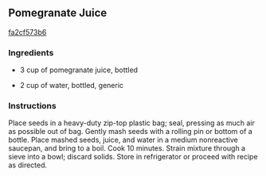 ## Pomegranate Juice

[fa2cf573b6](http://www.myrecipes.com/recipe/pomegranate-juice)

### Ingredients

 - 3 cup of pomegranate juice, bottled

 - 2 cup of water, bottled, generic

### Instructions

Place seeds in a heavy-duty zip-top plastic bag; seal, pressing as much air as possible out of bag. Gently mash seeds with a rolling pin or bottom of a bottle. Place mashed seeds, juice, and water in a medium nonreactive saucepan, and bring to a boil. Cook 10 minutes. Strain mixture through a sieve into a bowl; discard solids. Store in refrigerator or proceed with recipe as directed.